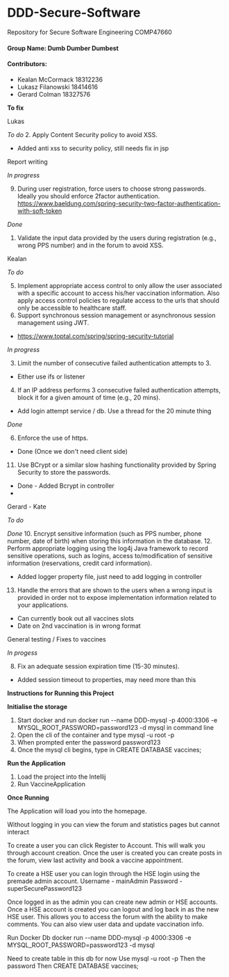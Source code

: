 # DDD-Secure-Software
Repository for Secure Software Engineering COMP47660 

#### Group Name: Dumb Dumber Dumbest

#### Contributors:
- Kealan McCormack 18312236
- Lukasz Filanowski 18414616
- Gerard Colman 18327576

**To fix**

Lukas

*To do*
2. Apply Content Security policy to avoid XSS.
- Added anti xss to security policy, still needs fix in jsp

Report writing

*In progress*

9. During user registration, force users to choose strong passwords. Ideally you should enforce 2factor authentication.
 https://www.baeldung.com/spring-security-two-factor-authentication-with-soft-token

*Done*
1. Validate the input data provided by the users during registration (e.g., wrong PPS number) and in the forum to avoid XSS.

Kealan 

*To do*

5. Implement appropriate access control to only allow the user associated with a specific account to access his/her vaccination information. Also apply access control policies to regulate access to the urls that should only be accessible to healthcare staff.
7. Support synchronous session management or asynchronous session management using JWT.
- https://www.toptal.com/spring/spring-security-tutorial

*In progress*

3. Limit the number of consecutive failed authentication attempts to 3.
 - Either use ifs or listener
4. If an IP address performs 3 consecutive failed authentication attempts, block it for a given amount of time (e.g., 20 mins).
 - Add login attempt service / db. Use a thread for the 20 minute thing


*Done*

6. Enforce the use of https.
- Done (Once we don't need client side)
11. Use BCrypt or a similar slow hashing functionality provided by Spring Security to store the passwords.
- Done - Added Bcrypt in controller
- 


Gerard - Kate

*To do*



*Done*
10. Encrypt sensitive information (such as PPS number, phone number, date of birth) when storing this information in the database.
12. Perform appropriate logging using the log4j Java framework to record sensitive operations, such as logins, access to/modification of sensitive information (reservations, credit card information).
- Added logger property file, just need to add logging in controller
13. Handle the errors that are shown to the users when a wrong input is provided in order not to expose implementation information related to your applications.
- Can currently book out all vaccines slots
- Date on 2nd vaccination is in wrong format

General testing /  Fixes to vaccines

*In progess*

8. Fix an adequate session expiration time (15-30 minutes).
- Added session timeout to properties, may need more than this


**Instructions for Running this Project**

**Initialise the storage**
 1. Start docker and run docker run --name DDD-mysql -p 4000:3306 -e MYSQL_ROOT_PASSWORD=password123 -d mysql in command line
 2. Open the cli of the container and type mysql -u root -p
 3. When prompted enter the password password123
 4. Once the mysql cli begins, type in CREATE DATABASE vaccines;

**Run the Application**
1. Load the project into the Intellij 
2. Run VaccineApplication 

**Once Running**

The Application will load you into the homepage.

Without logging in you can view the forum and statistics pages but cannot interact

To create a user you can click Register to Account. This will walk you through account creation. 
Once the user is created you can create posts in the forum, view last activity and book a vaccine appointment. 

To create a HSE user you can login through the HSE login using the premade admin account. 
Username - mainAdmin Password - superSecurePassword123

Once logged in as the admin you can create new admin or HSE accounts. 
Once a HSE account is created you can logout and log back in as the new HSE user. 
This allows you to access the forum with the ability to make comments. You can also view user data and update vaccination info.



Run Docker Db
docker run --name DDD-mysql -p 4000:3306 -e MYSQL_ROOT_PASSWORD=password123 -d mysql

Need to create table in this db for now
Use mysql -u root -p
Then the password
Then CREATE DATABASE vaccines;